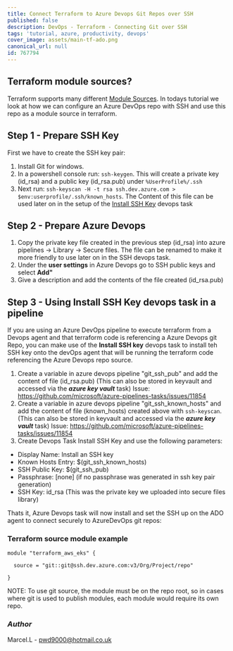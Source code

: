 ```yaml
---
title: Connect Terraform to Azure Devops Git Repos over SSH
published: false
description: DevOps - Terraform - Connecting Git over SSH
tags: 'tutorial, azure, productivity, devops'
cover_image: assets/main-tf-ado.png
canonical_url: null
id: 767794
---
```


## Terraform module sources?

Terraform supports many different [Module Sources](https://www.terraform.io/docs/language/modules/sources.html). In todays tutorial we look at how we can configure an Azure DevOps repo with SSH and use this repo as a module source in terraform.

## Step 1 - Prepare SSH Key

First we have to create the SSH key pair:  

1. Install Git for windows.
2. In a powershell console run: `ssh-keygen`. This will create a private key (id_rsa) and a public key (id_rsa.pub) under `%UserProfile%/.ssh`
3. Next run: `ssh-keyscan -H -t rsa ssh.dev.azure.com > $env:userprofile/.ssh/known_hosts`. The Content of this file can be used later on in the setup of the [Install SSH Key](https://github.com/MicrosoftDocs/azure-devops-docs/blob/master/docs/pipelines/tasks/utility/install-ssh-key.md) devops task

## Step 2 - Prepare Azure Devops

1. Copy the private key file created in the previous step (id_rsa) into azure pipelines -> Library -> Secure files. The file can be renamed to make it more friendly to use later on in the SSH devops task.
2. Under the **user settings** in Azure Devops go to SSH public keys and select **Add"**
3. Give a description and add the contents of the file created (id_rsa.pub)

## Step 3 - Using Install SSH Key devops task in a pipeline

If you are using an Azure DevOps pipeline to execute terraform from a Devops agent and that terraform code is referencing a Azure Devops git Repo, you can make use of the **Install SSH key** devops task to install teh SSH key onto the devOps agent that will be running the terraform code referencing the Azure Devops repo source.

1. Create a variable in azure devops pipeline "git_ssh_pub" and add the content of file (id_rsa.pub)
    (This can also be stored in keyvault and accessed via the **_azure key vault_** task)
    Issue: https://github.com/microsoft/azure-pipelines-tasks/issues/11854
2. Create a variable in azure devops pipeline "git_ssh_known_hosts" and add the content of file (known_hosts) created above with `ssh-keyscan`.
    (This can also be stored in keyvault and accessed via the **_azure key vault_** task)
    Issue: https://github.com/microsoft/azure-pipelines-tasks/issues/11854
3. Create Devops Task Install SSH Key and use the following parameters:

- Display Name: Install an SSH key
- Known Hosts Entry: $(git_ssh_known_hosts)
- SSH Public Key: $(git_ssh_pub)
- Passphrase: [none] (if no passphrase was generated in ssh key pair generation)
- SSH Key: id_rsa (This was the private key we uploaded into secure files library)

Thats it, Azure Devops task will now install and set the SSH up on the ADO agent to connect securely to AzureDevOps git repos:

### Terraform source module example

```hcl
module "terraform_aws_eks" {

  source = "git::git@ssh.dev.azure.com:v3/Org/Project/repo"

}
```

NOTE: To use git source, the module must be on the repo root, so in cases where git is used to publish modules, each module would require its own repo.

### _Author_

Marcel.L - pwd9000@hotmail.co.uk
